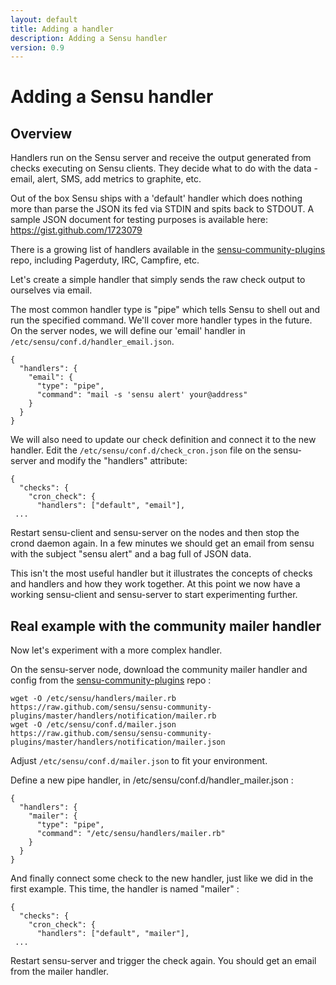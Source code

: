 ```yaml
---
layout: default
title: Adding a handler
description: Adding a Sensu handler
version: 0.9
---
```


# Adding a Sensu handler

Overview
---------
Handlers run on the Sensu server and receive the output generated from checks executing on Sensu clients. They decide what to do with the data - email, alert, SMS, add metrics to graphite, etc.

Out of the box Sensu ships with a 'default' handler which does nothing more than parse the JSON its fed via STDIN and spits back to STDOUT. A sample JSON document for testing purposes is available here: https://gist.github.com/1723079

There is a growing list of handlers available in the [sensu-community-plugins](https://github.com/sensu/sensu-community-plugins/tree/master/handlers) repo, including Pagerduty, IRC, Campfire, etc.
    
Let's create a simple handler that simply sends the raw check output to ourselves via email.

The most common handler type is "pipe" which tells Sensu to shell out and run the specified command. We'll cover more handler types in the future. On the server nodes, we will define our 'email' handler in `/etc/sensu/conf.d/handler_email.json`.

    {
      "handlers": {
        "email": {
          "type": "pipe",
          "command": "mail -s 'sensu alert' your@address"
        }
      }
    }

We will also need to update our check definition and connect it to the new handler. Edit the `/etc/sensu/conf.d/check_cron.json` file on the sensu-server and modify the "handlers" attribute:

    {
      "checks": {
        "cron_check": {
          "handlers": ["default", "email"],
     ...

Restart sensu-client and sensu-server on the nodes and then stop the crond daemon again. In a few minutes we should get an email from sensu with the subject "sensu alert" and a bag full of JSON data.

This isn't the most useful handler but it illustrates the concepts of checks and handlers and how they work together. At this point we now have a working sensu-client and sensu-server to start experimenting further.

Real example with the community mailer handler
----------------------------------------------
Now let's experiment with a more complex handler.

On the sensu-server node, download the community mailer handler and config from the [sensu-community-plugins](https://github.com/sensu/sensu-community-plugins/tree/master/handlers) repo :

    wget -O /etc/sensu/handlers/mailer.rb https://raw.github.com/sensu/sensu-community-plugins/master/handlers/notification/mailer.rb
    wget -O /etc/sensu/conf.d/mailer.json https://raw.github.com/sensu/sensu-community-plugins/master/handlers/notification/mailer.json

Adjust `/etc/sensu/conf.d/mailer.json` to fit your environment.

Define a new pipe handler, in /etc/sensu/conf.d/handler_mailer.json :

    {
      "handlers": {
        "mailer": {
          "type": "pipe",
          "command": "/etc/sensu/handlers/mailer.rb"
        }
      }
    }

And finally connect some check to the new handler, just like we did in the first example. This time, the handler is named "mailer" :

    {
      "checks": {
        "cron_check": {
          "handlers": ["default", "mailer"],
     ...

Restart sensu-server and trigger the check again. You should get an email from the mailer handler.
